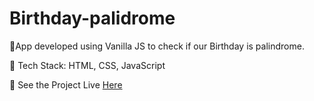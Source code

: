 # Birthday-palidrome

📌App developed using Vanilla JS to check if our Birthday is palindrome.

📌 Tech Stack: HTML, CSS, JavaScript

📌 See the Project Live <a href="https://birthdaypalindrome-neh-codes.netlify.app/" target="_blank">Here</a>

